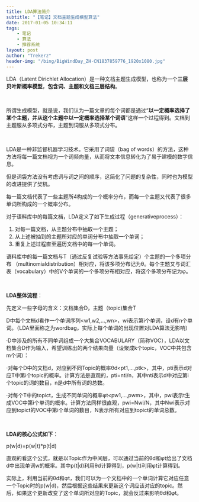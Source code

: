 ```yaml
---
title: LDA算法简介
subtitle: "【笔记】文档主题生成模型算法"
date: 2017-01-05 10:34:11
tags: 
	- 笔记
	- 算法
	- 推荐系统
layout: post
author: "Trekerz"
header-img: "/bing/BigWindDay_ZH-CN1837859776_1920x1080.jpg"
---
```




LDA（Latent Dirichlet Allocation）是一种文档主题生成模型，也称为一个**三层贝叶斯概率模型**，**包含词、主题和文档三层结构**。

<br/>

所谓生成模型，就是说，我们认为一篇文章的每个词都是通过“**以一定概率选择了某个主题，并从这个主题中以一定概率选择某个词语**”这样一个过程得到。文档到主题服从多项式分布，主题到词服从多项式分布。

<br/>

LDA是一种非监督机器学习技术。它采用了词袋（bag of words）的方法，这种方法将每一篇文档视为一个词频向量，从而将文本信息转化为了易于建模的数字信息。

但是词袋方法没有考虑词与词之间的顺序，这简化了问题的复杂性，同时也为模型的改进提供了契机。

每一篇文档代表了一些主题所4构成的一个概率分布，而每一个主题又代表了很多单词所构成的一个概率分布。



对于语料库中的每篇文档，LDA定义了如下生成过程（generativeprocess）：

1. 对每一篇文档，从主题分布中抽取一个主题；
2. 从上述被抽到的主题所对应的单词分布中抽取一个单词；
3. 重复上述过程直至遍历文档中的每一个单词。

语料库中的每一篇文档与T（通过反复试验等方法事先给定）个主题的一个多项分布 （multinomialdistribution）相对应，将该多项分布记为θ。每个主题又与词汇表（vocabulary）中的V个单词的一个多项分布相对应，将这个多项分布记为φ。

<br/>

**LDA整体流程**：

先定义一些字母的含义：文档集合D，主题（topic)集合T

D中每个文档d看作一个单词序列<w1,w2,...,wn>，wi表示第i个单词，设d有n个单词。（LDA里面称之为wordbag，实际上每个单词的出现位置对LDA算法无影响）

·D中涉及的所有不同单词组成一个大集合VOCABULARY（简称VOC），LDA以文档集合D作为输入，希望训练出的两个结果向量（设聚成k个topic，VOC中共包含m个词）：

·对每个D中的文档d，对应到不同Topic的概率θd<pt1,...,ptk>，其中，pti表示d对应T中第i个topic的概率。计算方法是直观的，pti=nti/n，其中nti表示d中对应第i个topic的词的数目，n是d中所有词的总数。

·对每个T中的topict，生成不同单词的概率φt<pw1,...,pwm>，其中，pwi表示t生成VOC中第i个单词的概率。计算方法同样很直观，pwi=Nwi/N，其中Nwi表示对应到topict的VOC中第i个单词的数目，N表示所有对应到topict的单词总数。

<br/>

**LDA的核心公式如下**：

p(w|d)=p(w|t)*p(t|d)

直观的看这个公式，就是以Topic作为中间层，可以通过当前的θd和φt给出了文档d中出现单词w的概率。其中p(t|d)利用θd计算得到，p(w|t)利用φt计算得到。

实际上，利用当前的θd和φt，我们可以为一个文档中的一个单词计算它对应任意一个Topic时的p(w|d)，然后根据这些结果来更新这个词应该对应的topic。然后，如果这个更新改变了这个单词所对应的Topic，就会反过来影响θd和φt。

<br/>